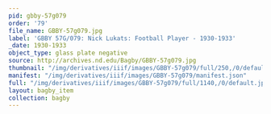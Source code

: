 ```yaml
---
pid: gbby-57g079
order: '79'
file_name: GBBY-57g079.jpg
label: 'GBBY 57G/079: Nick Lukats: Football Player - 1930-1933'
_date: 1930-1933
object_type: glass plate negative
source: http://archives.nd.edu/Bagby/GBBY-57g079.jpg
thumbnail: "/img/derivatives/iiif/images/GBBY-57g079/full/250,/0/default.jpg"
manifest: "/img/derivatives/iiif/images/GBBY-57g079/manifest.json"
full: "/img/derivatives/iiif/images/GBBY-57g079/full/1140,/0/default.jpg"
layout: bagby_item
collection: bagby
---
```

